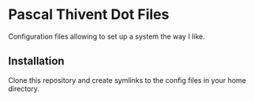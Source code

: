 # Pascal Thivent Dot Files

Configuration files allowing to set up a system the way I like.

## Installation

Clone this repository and create symlinks to the config files in your home directory.
